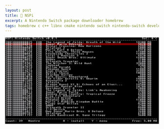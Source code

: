 ```yaml
---
layout: post
title: 👾 NSPi
excerpt: A Nintendo Switch package downloader homebrew
tags: homebrew c c++ libnx cmake nintendo switch nintendo-switch development
---
```


![preview of the current homebrew status](/assets/2024-08-20-nspi.jpg)
